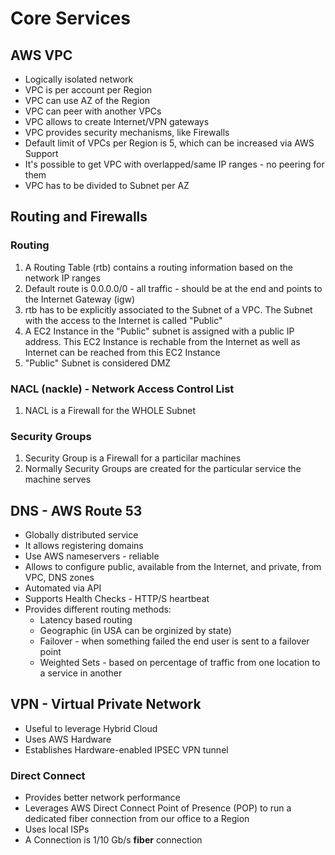 # Core Services

## AWS VPC

* Logically isolated network
* VPC is per account per Region
* VPC can use AZ of the Region
* VPC can peer with another VPCs
* VPC allows to create Internet/VPN gateways
* VPC provides security mechanisms, like Firewalls
* Default limit of VPCs per Region is 5, which can be increased via AWS Support
* It's possible to get VPC with overlapped/same IP ranges - no peering for them
* VPC has to be divided to Subnet per AZ

## Routing and Firewalls

### Routing

1. A Routing Table (rtb) contains a routing information based on the network IP ranges
2. Default route is 0.0.0.0/0 - all traffic - should be at the end and points to the Internet Gateway (igw)
3. rtb has to be explicitly associated to the Subnet of a VPC. The Subnet with the access to the Internet is called "Public"
4. A EC2 Instance in the "Public" subnet is assigned with a public IP address. This EC2 Instance is rechable from the Internet as well as Internet can be reached from this EC2 Instance
5. "Public" Subnet is considered DMZ

### NACL (nackle) - Network Access Control List

1. NACL is a Firewall for the WHOLE Subnet

### Security Groups

1. Security Group is a Firewall for a particilar machines
2. Normally Security Groups are created for the particular service the machine serves

## DNS - AWS Route 53

* Globally distributed service
* It allows registering domains
* Use AWS nameservers - reliable
* Allows to configure public, available from the Internet, and private, from VPC, DNS zones
* Automated via API
* Supports Health Checks - HTTP/S heartbeat
* Provides different routing methods:
  * Latency based routing
  * Geographic (in USA can be orginized by state)
  * Failover - when something failed the end user is sent to a failover point
  * Weighted Sets - based on percentage of traffic from one location to a service in another

## VPN - Virtual Private Network

* Useful to leverage Hybrid Cloud
* Uses AWS Hardware
* Establishes Hardware-enabled IPSEC VPN tunnel

### Direct Connect

* Provides better network performance
* Leverages AWS Direct Connect Point of Presence (POP) to run a dedicated fiber connection from our office to a Region
* Uses local ISPs
* A Connection is 1/10 Gb/s __fiber__ connection
